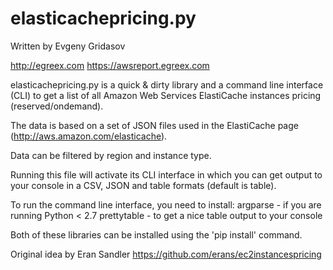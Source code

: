 elasticachepricing.py
=====================

Written by Evgeny Gridasov     

http://egreex.com
https://awsreport.egreex.com


elasticachepricing.py is a quick & dirty library and a command line interface (CLI)
to get a list of all Amazon Web Services ElastiCache instances pricing (reserved/ondemand).

The data is based on a set of JSON files used in the ElastiCache page (http://aws.amazon.com/elasticache).

Data can be filtered by region and instance type.

Running this file will activate its CLI interface in which you can get output to your console in a CSV, JSON and table formats (default is table).

To run the command line interface, you need to install:
argparse - if you are running Python < 2.7
prettytable - to get a nice table output to your console

Both of these libraries can be installed using the 'pip install' command.

Original idea by Eran Sandler https://github.com/erans/ec2instancespricing
